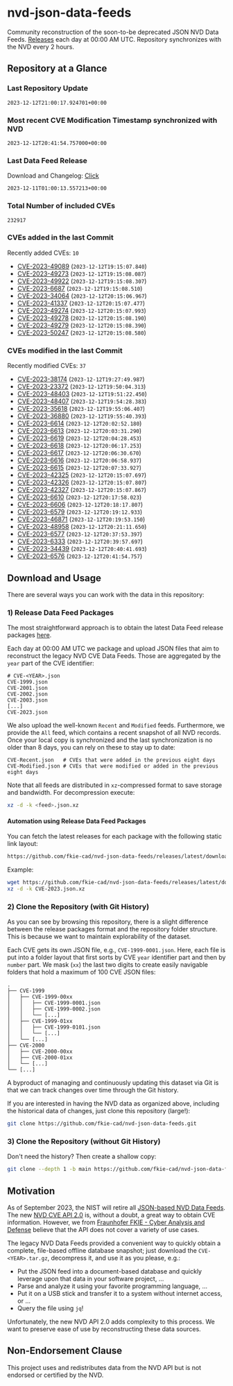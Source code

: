 # nvd-json-data-feeds

Community reconstruction of the soon-to-be deprecated JSON NVD Data Feeds. 
[Releases](https://github.com/fkie-cad/nvd-json-data-feeds/releases/latest) each day at 00:00 AM UTC.
Repository synchronizes with the NVD every 2 hours.

## Repository at a Glance

### Last Repository Update

```plain
2023-12-12T21:00:17.924701+00:00
```

### Most recent CVE Modification Timestamp synchronized with NVD

```plain
2023-12-12T20:41:54.757000+00:00
```

### Last Data Feed Release

Download and Changelog: [Click](https://github.com/fkie-cad/nvd-json-data-feeds/releases/latest)

```plain
2023-12-11T01:00:13.557213+00:00
```

### Total Number of included CVEs

```plain
232917
```

### CVEs added in the last Commit

Recently added CVEs: `10`

* [CVE-2023-49089](CVE-2023/CVE-2023-490xx/CVE-2023-49089.json) (`2023-12-12T19:15:07.840`)
* [CVE-2023-49273](CVE-2023/CVE-2023-492xx/CVE-2023-49273.json) (`2023-12-12T19:15:08.087`)
* [CVE-2023-49922](CVE-2023/CVE-2023-499xx/CVE-2023-49922.json) (`2023-12-12T19:15:08.307`)
* [CVE-2023-6687](CVE-2023/CVE-2023-66xx/CVE-2023-6687.json) (`2023-12-12T19:15:08.510`)
* [CVE-2023-34064](CVE-2023/CVE-2023-340xx/CVE-2023-34064.json) (`2023-12-12T20:15:06.967`)
* [CVE-2023-41337](CVE-2023/CVE-2023-413xx/CVE-2023-41337.json) (`2023-12-12T20:15:07.477`)
* [CVE-2023-49274](CVE-2023/CVE-2023-492xx/CVE-2023-49274.json) (`2023-12-12T20:15:07.993`)
* [CVE-2023-49278](CVE-2023/CVE-2023-492xx/CVE-2023-49278.json) (`2023-12-12T20:15:08.190`)
* [CVE-2023-49279](CVE-2023/CVE-2023-492xx/CVE-2023-49279.json) (`2023-12-12T20:15:08.390`)
* [CVE-2023-50247](CVE-2023/CVE-2023-502xx/CVE-2023-50247.json) (`2023-12-12T20:15:08.580`)


### CVEs modified in the last Commit

Recently modified CVEs: `37`

* [CVE-2023-38174](CVE-2023/CVE-2023-381xx/CVE-2023-38174.json) (`2023-12-12T19:27:49.987`)
* [CVE-2023-23372](CVE-2023/CVE-2023-233xx/CVE-2023-23372.json) (`2023-12-12T19:50:04.313`)
* [CVE-2023-48403](CVE-2023/CVE-2023-484xx/CVE-2023-48403.json) (`2023-12-12T19:51:22.450`)
* [CVE-2023-48407](CVE-2023/CVE-2023-484xx/CVE-2023-48407.json) (`2023-12-12T19:54:28.383`)
* [CVE-2023-35618](CVE-2023/CVE-2023-356xx/CVE-2023-35618.json) (`2023-12-12T19:55:06.407`)
* [CVE-2023-36880](CVE-2023/CVE-2023-368xx/CVE-2023-36880.json) (`2023-12-12T19:55:40.393`)
* [CVE-2023-6614](CVE-2023/CVE-2023-66xx/CVE-2023-6614.json) (`2023-12-12T20:02:52.180`)
* [CVE-2023-6613](CVE-2023/CVE-2023-66xx/CVE-2023-6613.json) (`2023-12-12T20:03:31.290`)
* [CVE-2023-6619](CVE-2023/CVE-2023-66xx/CVE-2023-6619.json) (`2023-12-12T20:04:28.453`)
* [CVE-2023-6618](CVE-2023/CVE-2023-66xx/CVE-2023-6618.json) (`2023-12-12T20:06:17.253`)
* [CVE-2023-6617](CVE-2023/CVE-2023-66xx/CVE-2023-6617.json) (`2023-12-12T20:06:30.670`)
* [CVE-2023-6616](CVE-2023/CVE-2023-66xx/CVE-2023-6616.json) (`2023-12-12T20:06:58.937`)
* [CVE-2023-6615](CVE-2023/CVE-2023-66xx/CVE-2023-6615.json) (`2023-12-12T20:07:33.927`)
* [CVE-2023-42325](CVE-2023/CVE-2023-423xx/CVE-2023-42325.json) (`2023-12-12T20:15:07.697`)
* [CVE-2023-42326](CVE-2023/CVE-2023-423xx/CVE-2023-42326.json) (`2023-12-12T20:15:07.807`)
* [CVE-2023-42327](CVE-2023/CVE-2023-423xx/CVE-2023-42327.json) (`2023-12-12T20:15:07.867`)
* [CVE-2023-6610](CVE-2023/CVE-2023-66xx/CVE-2023-6610.json) (`2023-12-12T20:17:58.023`)
* [CVE-2023-6606](CVE-2023/CVE-2023-66xx/CVE-2023-6606.json) (`2023-12-12T20:18:17.807`)
* [CVE-2023-6579](CVE-2023/CVE-2023-65xx/CVE-2023-6579.json) (`2023-12-12T20:19:12.933`)
* [CVE-2023-46871](CVE-2023/CVE-2023-468xx/CVE-2023-46871.json) (`2023-12-12T20:19:53.150`)
* [CVE-2023-48958](CVE-2023/CVE-2023-489xx/CVE-2023-48958.json) (`2023-12-12T20:21:11.650`)
* [CVE-2023-6577](CVE-2023/CVE-2023-65xx/CVE-2023-6577.json) (`2023-12-12T20:37:53.397`)
* [CVE-2023-6333](CVE-2023/CVE-2023-63xx/CVE-2023-6333.json) (`2023-12-12T20:39:57.697`)
* [CVE-2023-34439](CVE-2023/CVE-2023-344xx/CVE-2023-34439.json) (`2023-12-12T20:40:41.693`)
* [CVE-2023-6576](CVE-2023/CVE-2023-65xx/CVE-2023-6576.json) (`2023-12-12T20:41:54.757`)


## Download and Usage

There are several ways you can work with the data in this repository:

### 1) Release Data Feed Packages

The most straightforward approach is to obtain the latest Data Feed release packages [here](https://github.com/fkie-cad/nvd-json-data-feeds/releases/latest).

Each day at 00:00 AM UTC we package and upload JSON files that aim to reconstruct the legacy NVD CVE Data Feeds.
Those are aggregated by the `year` part of the CVE identifier:

```
# CVE-<YEAR>.json
CVE-1999.json
CVE-2001.json
CVE-2002.json
CVE-2003.json
[...]
CVE-2023.json
```

We also upload the well-known `Recent` and `Modified` feeds.
Furthermore, we provide the `All` feed, which contains a recent snapshot of all NVD records.
Once your local copy is synchronized and the last synchronization is no older than 8 days, you can rely on these to stay up to date:

```plain
CVE-Recent.json   # CVEs that were added in the previous eight days
CVE-Modified.json # CVEs that were modified or added in the previous eight days
```

Note that all feeds are distributed in `xz`-compressed format to save storage and bandwidth.
For decompression execute:

```sh
xz -d -k <feed>.json.xz
```


#### Automation using Release Data Feed Packages

You can fetch the latest releases for each package with the following static link layout:

```sh
https://github.com/fkie-cad/nvd-json-data-feeds/releases/latest/download/CVE-<YEAR>.json.xz
```

Example:

```sh
wget https://github.com/fkie-cad/nvd-json-data-feeds/releases/latest/download/CVE-2023.json.xz
xz -d -k CVE-2023.json.xz
```

### 2) Clone the Repository (with Git History)

As you can see by browsing this repository, there is a slight difference between the release packages format and the repository folder structure.
This is because we want to maintain explorability of the dataset.

Each CVE gets its own JSON file, e.g., `CVE-1999-0001.json`.
Here, each file is put into a folder layout that first sorts by CVE `year` identifier part and then by `number` part.
We mask (`xx`) the last two digits to create easily navigable folders that hold a maximum of 100 CVE JSON files:

```plain
.
├── CVE-1999
│   ├── CVE-1999-00xx
│   │   ├── CVE-1999-0001.json
│   │   ├── CVE-1999-0002.json
│   │   └── [...]
│   ├── CVE-1999-01xx
│   │   ├── CVE-1999-0101.json
│   │   └── [...]
│   └── [...]
├── CVE-2000
│   ├── CVE-2000-00xx
│   ├── CVE-2000-01xx
│   └── [...]
└── [...]
```

A byproduct of managing and continuously updating this dataset via Git is that we can track changes over time through the Git history.

If you are interested in having the NVD data as organized above, including the historical data of changes, just clone this repository (large!):

```sh
git clone https://github.com/fkie-cad/nvd-json-data-feeds.git
```

### 3) Clone the Repository (without Git History)

Don't need the history? Then create a shallow copy:

```sh
git clone --depth 1 -b main https://github.com/fkie-cad/nvd-json-data-feeds.git
```

## Motivation

As of September 2023, the NIST will retire all [JSON-based NVD Data Feeds](https://nvd.nist.gov/vuln/data-feeds#divRetirementBanner-1).
The new [NVD CVE API 2.0](https://nvd.nist.gov/developers/vulnerabilities) is, without a doubt, a great way to obtain CVE information.
However, we from [Fraunhofer FKIE - Cyber Analysis and Defense](https://www.fkie.fraunhofer.de/en/departments/cad.html) believe that the API does not cover a variety of use cases.

The legacy NVD Data Feeds provided a convenient way to quickly obtain a complete, file-based offline database snapshot; just download the `CVE-<YEAR>.tar.gz`, decompress it, and use it as you please, e.g.:

* Put the JSON feed into a document-based database and quickly leverage upon that data in your software project, ...
* Parse and analyze it using your favorite programming language, ...
* Put it on a USB stick and transfer it to a system without internet access, or ...
* Query the file using `jq`!

Unfortunately, the new NVD API 2.0 adds complexity to this process.
We want to preserve ease of use by reconstructing these data sources.

## Non-Endorsement Clause

This project uses and redistributes data from the NVD API but is not endorsed or certified by the NVD.